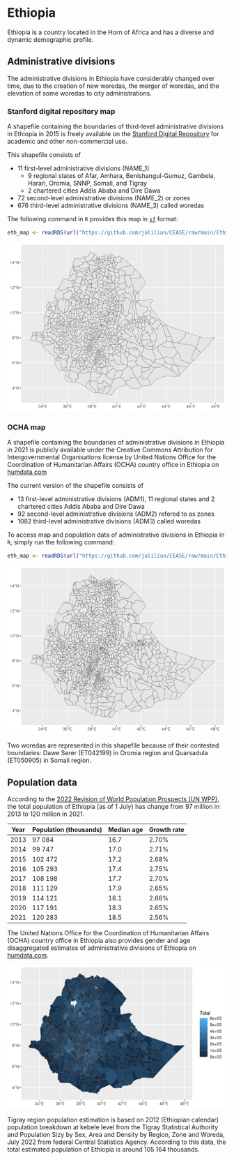 # Ethiopia
Ethiopia is a country located in the Horn of Africa and has a diverse and dynamic demographic profile.


## Administrative divisions
The administrative divisions in Ethiopia have considerably changed over time, due to the creation of new woredas, the merger of woredas, and the elevation of some woredas to city administrations.

### Stanford digital repository map
A shapefile containing the boundaries of third-level administrative divisions in Ethiopia in 2015 is freely available on the [Stanford Digital Repository](https://purl.stanford.edu/fx138hn5305) for academic and other non-commercial use. 

This shapefile consists of
- 11 first-level administrative divisions (NAME_1)
  + 9 regional states of Afar, Amhara, Benishangul-Gumuz, Gambela, Harari, Oromia, SNNP, Somali, and Tigray
  + 2 chartered cities Addis Ababa and Dire Dawa
- 72 second-level administrative divisions (NAME_2) or zones
- 676 third-level administrative divisions (NAME_3) called woredas

The following command in ```R``` provides this map in [```sf```](https://cran.r-project.org/package=sf) format: 
```R
eth_map <- readRDS(url("https://github.com/jalilian/CEASE/raw/main/Ethiopia/ETH_Admin_2015_Stanford.rds"))
```
![Administrative divisions of Ethiopia in 2015](/Ethiopia/images/eth_map_2015.png)

### OCHA map
A shapefile containing the boundaries of administrative divisions in Ethiopia in 2021 is publicly available under the Creative Commons Attribution for Intergovernmental Organisations license by United Nations Office for the Coordination of Humanitarian Affairs (OCHA) country office in Ethiopia on [humdata.com](https://data.humdata.org/dataset/cb58fa1f-687d-4cac-81a7-655ab1efb2d0)

The current version of the shapefile consists of
- 13 first-level administrative divisions (ADM1), 11 regional states and 2 chartered cities Addis Ababa and Dire Dawa
- 92 second-level administrative divisions (ADM2) refered to as zones
- 1082 third-level administrative divisions (ADM3) called woredas

To access map and population data of administrative divisions in Ethiopia in ```R```, simply run the following command:
```R
eth_map <- readRDS(url("https://github.com/jalilian/CEASE/raw/main/Ethiopia/eth_map.rds"))
```

![Administrative divisions of Ethiopia](/Ethiopia/images/eth_map.png)

Two woredas are represented in this shapefile because of their contested boundaries: Dawe Serer (ET042199) in Oromia region and Quarsadula (ET050905) in Somali region.


## Population data

According to the [2022 Revision of World Population Prospects (UN WPP)](https://population.un.org/wpp/), the total population of Ethiopia (as of 1 July) has change from 97 million in 2013 to 120 million in 2021.

|Year | Population (thousands) | Median age | Growth rate |
| ---- | ---------- | ----- | ---- | 
2013	|  97 084	| 16.7	| 2.70% |
2014	|  99 747	| 17.0	| 2.71% |
2015	|  102 472	| 17.2	| 2.68% |
2016	|  105 293	| 17.4	| 2.75% |
2017	|  108 198	| 17.7	| 2.70% |
2018	|  111 129	| 17.9	| 2.65% |
2019	|  114 121	| 18.1	| 2.66% |
2020	|  117 191	| 18.3	| 2.65% |
2021	|  120 283	| 18.5	| 2.56% |

The United Nations Office for the Coordination of Humanitarian Affairs (OCHA) country office in Ethiopia also provides gender and age disaggregated estimates of administrative divisions of Ethiopia on [humdata.com](https://data.humdata.org/dataset/cod-ps-eth). 

![Population of Ethiopia](/Ethiopia/images/eth_pop.png)

Tigray region population estimation is based on 2012 (Ethiopian calendar) population breakdown at kebele level from the Tigray Statistical Authority and Population Sizy by Sex, Area and Density by Region, Zone and Woreda, July 2022 from federal Central Statistics Agency. According to this data, the total estimated population of Ethiopia is around 105 164 thousands. 
